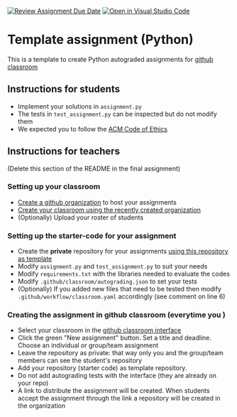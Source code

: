 [![Review Assignment Due Date](https://classroom.github.com/assets/deadline-readme-button-22041afd0340ce965d47ae6ef1cefeee28c7c493a6346c4f15d667ab976d596c.svg)](https://classroom.github.com/a/1KZ3pPgO)
[![Open in Visual Studio Code](https://classroom.github.com/assets/open-in-vscode-2e0aaae1b6195c2367325f4f02e2d04e9abb55f0b24a779b69b11b9e10269abc.svg)](https://classroom.github.com/online_ide?assignment_repo_id=16250428&assignment_repo_type=AssignmentRepo)
# Template assignment (Python)

This is a template to create Python autograded assignments for [github classroom](https://classroom.github.com/classrooms)

## Instructions for students

- Implement your solutions in `assignment.py`
- The tests in `test_assignment.py` can be inspected but do not modify them
- We expected you to follow the [ACM Code of Ethics](https://www.acm.org/code-of-ethics)


## Instructions for teachers 

(Delete this section of the README in the final assignment)

### Setting up your classroom 

- [Create a github organization](https://docs.github.com/en/organizations/collaborating-with-groups-in-organizations/creating-a-new-organization-from-scratch) to host your assignments
- [Create your classroom using the recently created organization](https://docs.github.com/en/education/manage-coursework-with-github-classroom/teach-with-github-classroom/manage-classrooms)
- (Optionally) Upload your roster of students


### Setting up the starter-code for your assignment 

- Create the **private** repository for your assignments [using this repository as template](https://docs.github.com/en/repositories/creating-and-managing-repositories/creating-a-repository-from-a-template)
- Modify `assignment.py` and `test_assignment.py` to suit your needs
- Modify `requirements.txt` with the libraries needed to evaluate the codes
- Modify `.github/classroom/autograding.json` to set your tests
- (Optionally) If you added new files that need to be tested then modify `.github/workflow/classroom.yaml` accordingly (see comment on line 6)


### Creating the assignment in github classroom (everytime you )

- Select your classroom in the [github classroom interface](https://classroom.github.com/classrooms)
- Click the green "New assignment" button. Set a title and deadline. Choose an individual or group/team assignment
- Leave the repository as private: that way only you and the group/team members can see the student's repository
- Add your repository (starter code) as template repository. 
- Do not add autograding tests with the interface (they are already on your repo)
- A link to distribute the assignment will be created. When students accept the assignment through the link a repository will be created in the organization